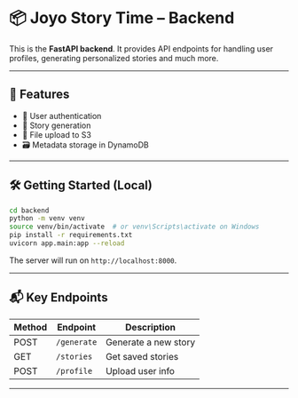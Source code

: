 
# 📦 Joyo Story Time – Backend

This is the **FastAPI backend**. It provides API endpoints for handling user profiles, generating personalized stories and much more.

---

## 🚀 Features

- 🔐 User authentication
- 📝 Story generation
- 💾 File upload to S3
- 🗃 Metadata storage in DynamoDB

---


## 🛠 Getting Started (Local)

```bash
cd backend
python -m venv venv
source venv/bin/activate  # or venv\Scripts\activate on Windows
pip install -r requirements.txt
uvicorn app.main:app --reload
```

The server will run on `http://localhost:8000`.

---


## 📬 Key Endpoints

| Method | Endpoint        | Description             |
|--------|-----------------|-------------------------|
| POST   | `/generate`     | Generate a new story    |
| GET    | `/stories`      | Get saved stories       |
| POST   | `/profile`      | Upload user info        |

---


